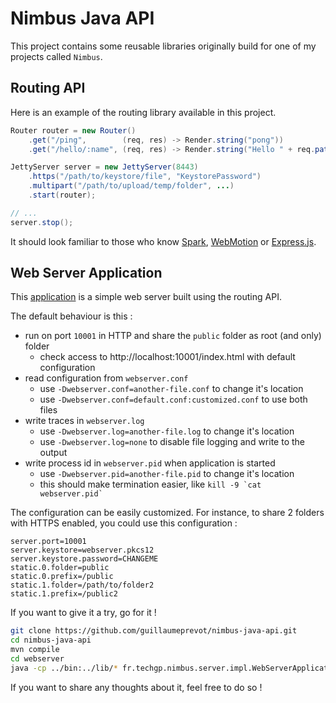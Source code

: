 # Nimbus Java API

This project contains some reusable libraries originally build for one of my projects called `Nimbus`.

## Routing API

Here is an example of the routing library available in this project.

```java
Router router = new Router()
	.get("/ping",        (req, res) -> Render.string("pong"))
	.get("/hello/:name", (req, res) -> Render.string("Hello " + req.pathParameter(":name") + "!"));

JettyServer server = new JettyServer(8443)
	.https("/path/to/keystore/file", "KeystorePassword")
	.multipart("/path/to/upload/temp/folder", ...)
	.start(router);

// ...
server.stop();
```

It should look familiar to those who know [Spark](http://sparkjava.com/), [WebMotion](https://github.com/webmotion-framework/webmotion) or [Express.js](https://expressjs.com/).

## Web Server Application

This [application](./src/fr/techgp/nimbus/server/impl/WebServerApplication.java) is a simple web server built using the routing API.

The default behaviour is this :

- run on port `10001` in HTTP and share the `public` folder as root (and only) folder
    - check access to http://localhost:10001/index.html with default configuration
- read configuration from `webserver.conf`
    - use `-Dwebserver.conf=another-file.conf` to change it's location
    - use `-Dwebserver.conf=default.conf:customized.conf` to use both files
- write traces in `webserver.log`
    - use `-Dwebserver.log=another-file.log` to change it's location
    - use `-Dwebserver.log=none` to disable file logging and write to the output
- write process id in `webserver.pid` when application is started
    - use `-Dwebserver.pid=another-file.pid` to change it's location
    - this should make termination easier, like ``kill -9 `cat webserver.pid` ``

The configuration can be easily customized. For instance, to share 2 folders with HTTPS enabled, you could use this configuration :

```properties
server.port=10001
server.keystore=webserver.pkcs12
server.keystore.password=CHANGEME
static.0.folder=public
static.0.prefix=/public
static.1.folder=/path/to/folder2
static.1.prefix=/public2
```

If you want to give it a try, go for it !

```bash
git clone https://github.com/guillaumeprevot/nimbus-java-api.git
cd nimbus-java-api
mvn compile
cd webserver
java -cp ../bin:../lib/* fr.techgp.nimbus.server.impl.WebServerApplication
```

If you want to share any thoughts about it, feel free to do so !

